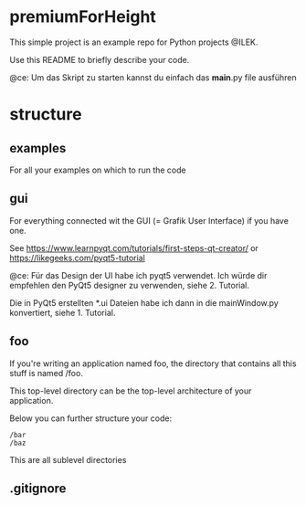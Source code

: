 # premiumForHeight
This simple project is an example repo for Python projects @ILEK. 

Use this README to briefly describe your code.

@ce: Um das Skript zu starten kannst du einfach das __main__.py file ausführen

# structure

## examples
For all your examples on which to run the code

## gui
For everything connected wit the GUI (= Grafik User Interface) if you have one.

See https://www.learnpyqt.com/tutorials/first-steps-qt-creator/ or https://likegeeks.com/pyqt5-tutorial 

@ce: Für das Design der UI habe ich pyqt5 verwendet. Ich würde dir empfehlen den PyQt5 designer zu verwenden, siehe 2. Tutorial. 

Die in PyQt5 erstellten *.ui Dateien habe ich dann in die mainWindow.py konvertiert, siehe 1. Tutorial.

## foo
If you're writing an application named foo, the directory that contains all this stuff is named /foo.

This top-level directory can be the top-level architecture of your application.

Below you can further structure your code:

    /bar
    /baz

This are all sublevel directories

## .gitignore

